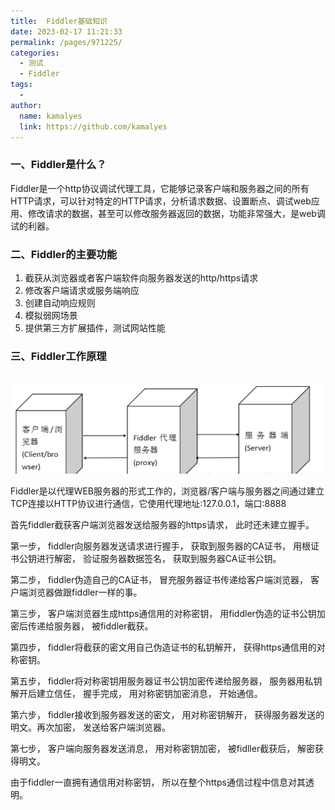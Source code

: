 ```yaml
---
title:  Fiddler基础知识
date: 2023-02-17 11:21:33
permalink: /pages/971225/
categories:
  - 测试
  - Fiddler
tags:
  - 
author: 
  name: kamalyes
  link: https://github.com/kamalyes
---
```

### 一、Fiddler是什么？

Fiddler是一个http协议调试代理工具，它能够记录客户端和服务器之间的所有 HTTP请求，可以针对特定的HTTP请求，分析请求数据、设置断点、调试web应用、修改请求的数据，甚至可以修改服务器返回的数据，功能非常强大，是web调试的利器。

### 二、Fiddler的主要功能

1.  截获从浏览器或者客户端软件向服务器发送的http/https请求
2.  修改客户端请求或服务端响应
3.  创建自动响应规则
4.  模拟弱网场景
5.  提供第三方扩展插件，测试网站性能

### 三、Fiddler工作原理

 ![](../../assets/images/testing/1896875-20200101177656818-1128661097.png)

Fiddler是以代理WEB服务器的形式工作的，浏览器/客户端与服务器之间通过建立TCP连接以HTTP协议进行通信，它使用代理地址:127.0.0.1，端口:8888

首先fiddler截获客户端浏览器发送给服务器的https请求， 此时还未建立握手。

第一步， fiddler向服务器发送请求进行握手， 获取到服务器的CA证书， 用根证书公钥进行解密， 验证服务器数据签名， 获取到服务器CA证书公钥。

第二步， fiddler伪造自己的CA证书， 冒充服务器证书传递给客户端浏览器， 客户端浏览器做跟fiddler一样的事。

第三步， 客户端浏览器生成https通信用的对称密钥， 用fiddler伪造的证书公钥加密后传递给服务器， 被fiddler截获。

第四步， fiddler将截获的密文用自己伪造证书的私钥解开， 获得https通信用的对称密钥。

第五步， fiddler将对称密钥用服务器证书公钥加密传递给服务器， 服务器用私钥解开后建立信任， 握手完成， 用对称密钥加密消息， 开始通信。

第六步， fiddler接收到服务器发送的密文， 用对称密钥解开， 获得服务器发送的明文。再次加密， 发送给客户端浏览器。

第七步， 客户端向服务器发送消息， 用对称密钥加密， 被fidller截获后， 解密获得明文。

由于fiddler一直拥有通信用对称密钥， 所以在整个https通信过程中信息对其透明。
